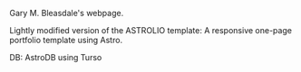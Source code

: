 Gary M. Bleasdale's webpage.

Lightly modified version of the ASTROLIO template: A responsive one-page portfolio template using Astro.

DB: AstroDB using Turso
